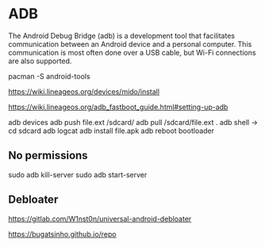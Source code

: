 # ADB

The Android Debug Bridge (adb) is a development tool that facilitates communication between an Android device and a personal computer. This communication is most often done over a USB cable, but Wi-Fi connections are also supported.

pacman -S android-tools

https://wiki.lineageos.org/devices/mido/install

https://wiki.lineageos.org/adb_fastboot_guide.html#setting-up-adb

adb devices
adb push file.ext /sdcard/
adb pull /sdcard/file.ext .
adb shell -> cd sdcard
adb logcat
adb install file.apk
adb reboot bootloader


## No permissions
sudo adb kill-server
sudo adb start-server


## Debloater
https://gitlab.com/W1nst0n/universal-android-debloater



https://bugatsinho.github.io/repo
